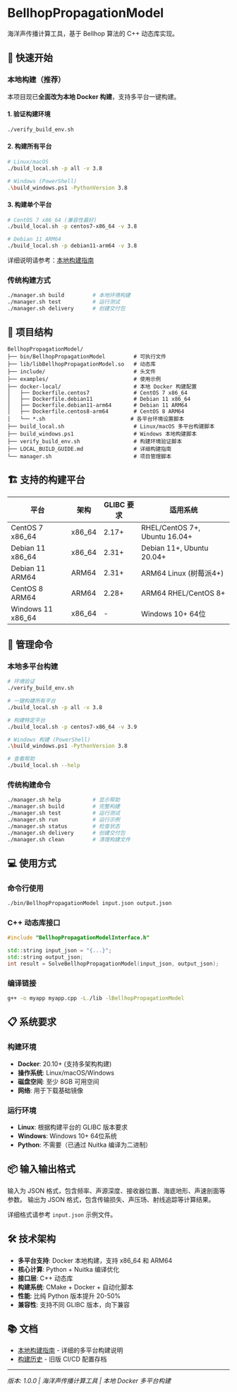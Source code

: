 # BellhopPropagationModel

海洋声传播计算工具，基于 Bellhop 算法的 C++ 动态库实现。

## 🚀 快速开始

### 本地构建（推荐）

本项目现已**全面改为本地 Docker 构建**，支持多平台一键构建。

#### 1. 验证构建环境
```bash
./verify_build_env.sh
```

#### 2. 构建所有平台
```bash
# Linux/macOS
./build_local.sh -p all -v 3.8

# Windows (PowerShell)
.\build_windows.ps1 -PythonVersion 3.8
```

#### 3. 构建单个平台
```bash
# CentOS 7 x86_64 (兼容性最好)
./build_local.sh -p centos7-x86_64 -v 3.8

# Debian 11 ARM64
./build_local.sh -p debian11-arm64 -v 3.8
```

详细说明请参考：[本地构建指南](LOCAL_BUILD_GUIDE.md)

### 传统构建方式
```bash
./manager.sh build         # 本地环境构建
./manager.sh test          # 运行测试
./manager.sh delivery      # 创建交付包
```

## 📁 项目结构

```
BellhopPropagationModel/
├── bin/BellhopPropagationModel         # 可执行文件
├── lib/libBellhopPropagationModel.so   # 动态库
├── include/                            # 头文件
├── examples/                           # 使用示例
├── docker-local/                       # 本地 Docker 构建配置
│   ├── Dockerfile.centos7              # CentOS 7 x86_64
│   ├── Dockerfile.debian11             # Debian 11 x86_64
│   ├── Dockerfile.debian11-arm64       # Debian 11 ARM64
│   ├── Dockerfile.centos8-arm64        # CentOS 8 ARM64
│   └── *.sh                           # 各平台环境设置脚本
├── build_local.sh                      # Linux/macOS 多平台构建脚本
├── build_windows.ps1                   # Windows 本地构建脚本
├── verify_build_env.sh                 # 构建环境验证脚本
├── LOCAL_BUILD_GUIDE.md                # 详细构建指南
└── manager.sh                          # 项目管理脚本
```

## 🏗️ 支持的构建平台

| 平台 | 架构 | GLIBC 要求 | 适用系统 |
|------|------|------------|----------|
| CentOS 7 x86_64 | x86_64 | 2.17+ | RHEL/CentOS 7+, Ubuntu 16.04+ |
| Debian 11 x86_64 | x86_64 | 2.31+ | Debian 11+, Ubuntu 20.04+ |
| Debian 11 ARM64 | ARM64 | 2.31+ | ARM64 Linux (树莓派4+) |
| CentOS 8 ARM64 | ARM64 | 2.28+ | ARM64 RHEL/CentOS 8+ |
| Windows 11 x86_64 | x86_64 | - | Windows 10+ 64位 |

## 🔧 管理命令

### 本地多平台构建
```bash
# 环境验证
./verify_build_env.sh

# 一键构建所有平台
./build_local.sh -p all -v 3.8

# 构建特定平台
./build_local.sh -p centos7-x86_64 -v 3.9

# Windows 构建 (PowerShell)
.\build_windows.ps1 -PythonVersion 3.8

# 查看帮助
./build_local.sh --help
```

### 传统构建命令
```bash
./manager.sh help          # 显示帮助
./manager.sh build         # 完整构建
./manager.sh test          # 运行测试
./manager.sh run           # 运行示例
./manager.sh status        # 检查状态
./manager.sh delivery      # 创建交付包
./manager.sh clean         # 清理构建文件
```

## 💻 使用方式

### 命令行使用
```bash
./bin/BellhopPropagationModel input.json output.json
```

### C++ 动态库接口
```cpp
#include "BellhopPropagationModelInterface.h"

std::string input_json = "{...}";
std::string output_json;
int result = SolveBellhopPropagationModel(input_json, output_json);
```

### 编译链接
```bash
g++ -o myapp myapp.cpp -L./lib -lBellhopPropagationModel
```

## 📋 系统要求

### 构建环境
- **Docker**: 20.10+ (支持多架构构建)
- **操作系统**: Linux/macOS/Windows 
- **磁盘空间**: 至少 8GB 可用空间
- **网络**: 用于下载基础镜像

### 运行环境
- **Linux**: 根据构建平台的 GLIBC 版本要求
- **Windows**: Windows 10+ 64位系统
- **Python**: 不需要（已通过 Nuitka 编译为二进制）

## 📦 输入输出格式

输入为 JSON 格式，包含频率、声源深度、接收器位置、海底地形、声速剖面等参数。
输出为 JSON 格式，包含传输损失、声压场、射线追踪等计算结果。

详细格式请参考 `input.json` 示例文件。

## 🛠️ 技术架构

- **多平台支持**: Docker 本地构建，支持 x86_64 和 ARM64
- **核心计算**: Python + Nuitka 编译优化
- **接口层**: C++ 动态库
- **构建系统**: CMake + Docker + 自动化脚本
- **性能**: 比纯 Python 版本提升 20-50%
- **兼容性**: 支持不同 GLIBC 版本，向下兼容

## 📚 文档

- [本地构建指南](LOCAL_BUILD_GUIDE.md) - 详细的多平台构建说明
- [构建历史](.github/workflows-archive/README.md) - 旧版 CI/CD 配置存档

---
*版本: 1.0.0 | 海洋声传播计算工具 | 本地 Docker 多平台构建*